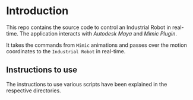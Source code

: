 # Introduction

This repo contains the source code to control an Industrial Robot in real-time. The application interacts with *Autodesk Maya* and *Mimic Plugin*.

It takes the commands from `Mimic` animations and passes over the motion coordinates to the `Industrial Robot` in real-time.

## Instructions to use

The instructions to use various scripts have been explained in the respective directories.
